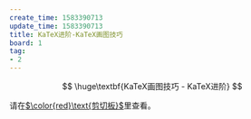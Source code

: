 ```yaml
---
create_time: 1583390713
update_time: 1583390713
title: KaTeX进阶-KaTeX画图技巧
board: 1
tag:
- 2
---
```


$$
\huge\textbf{KaTeX画图技巧 - KaTeX进阶}
$$

请在[$\color{red}\text{剪切板}$](https://www.luogu.com.cn/paste/wmm62fg7)里查看。


